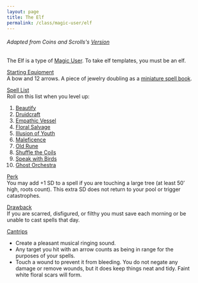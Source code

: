 ```yaml
---
layout: page
title: The Elf
permalink: /class/magic-user/elf
---
```


###### Adapted from Coins and Scrolls's [Version](https://coinsandscrolls.blogspot.com/2017/05/osr-elves-and-elf-wizards.html)

The Elf is a type of [Magic User](/class/magic-user). To take elf templates, you must be an elf.

<ins>Starting Equipment</ins><br>
A bow and 12 arrows. A piece of jewelry doubling as a [miniature spell book](https://goblinpunch.blogspot.com/2016/09/the-perfect-languages-of-elves.html).

<ins>Spell List</ins><br>
Roll on this list when you level up:
1. [Beautify](/2020/11/13/beautify)
1. [Druidcraft](/2020/11/13/druidcraft)
1. [Empathic Vessel](/2020/11/13/empathic-vessel)
1. [Floral Salvage](/2020/11/13/floral-salvage)
1. [Illusion of Youth](/2020/11/12/illusion-of-youth)
1. [Maleficence](/2020/11/13/maleficence)
1. [Old Rune](/2020/11/13/old-rune)
1. [Shuffle the Coils](/2020/11/13/shuffle-the-coils)
1. [Speak with Birds](/2020/11/13/speak-with-birds)
1. [Ghost Orchestra](/2020/11/13/ghost-orchestra)

<ins>Perk</ins><br>
You may add +1 SD to a spell if you are touching a large tree (at least 50’ high, roots count). This extra SD does not return to your pool or trigger catastrophes.

<ins>Drawback</ins><br>
If you are scarred, disfigured, or filthy you must save each morning or be unable to cast spells that day.

<ins>Cantrips</ins>
- Create a pleasant musical ringing sound.
- Any target you hit with an arrow counts as being in range for the purposes of your spells.
- Touch a wound to prevent it from bleeding. You do not negate any damage or remove wounds, but it does keep things neat and tidy. Faint white floral scars will form.
